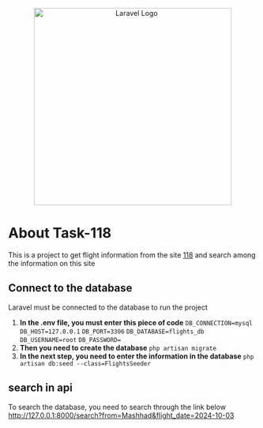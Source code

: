 
<p  align="center"><a  href="https://laravel.com"  target="_blank"><img  src="https://raw.githubusercontent.com/laravel/art/master/logo-lockup/5%20SVG/2%20CMYK/1%20Full%20Color/laravel-logolockup-cmyk-red.svg"  width="400"  alt="Laravel Logo"></a></p>

  

# About Task-118
This is a project to get flight information from the site [118](https://chartertest3.ir) and search among the information on this site

## Connect to the database

Laravel must be connected to the database to run the project

 1. **In the .env file, you must enter this piece of code**
    `DB_CONNECTION=mysql`
    `DB_HOST=127.0.0.1`
    `DB_PORT=3306`
    `DB_DATABASE=flights_db`
    `DB_USERNAME=root`
    `DB_PASSWORD=`
 2. **Then you need to create the database**
     `php artisan migrate`
 3. **In the next step, you need to enter the information in the database**
`php artisan db:seed --class=FlightsSeeder`

## search in api
To search the database, you need to search through the link below
http://127.0.0.1:8000/search?from=Mashhad&flight_date=2024-10-03